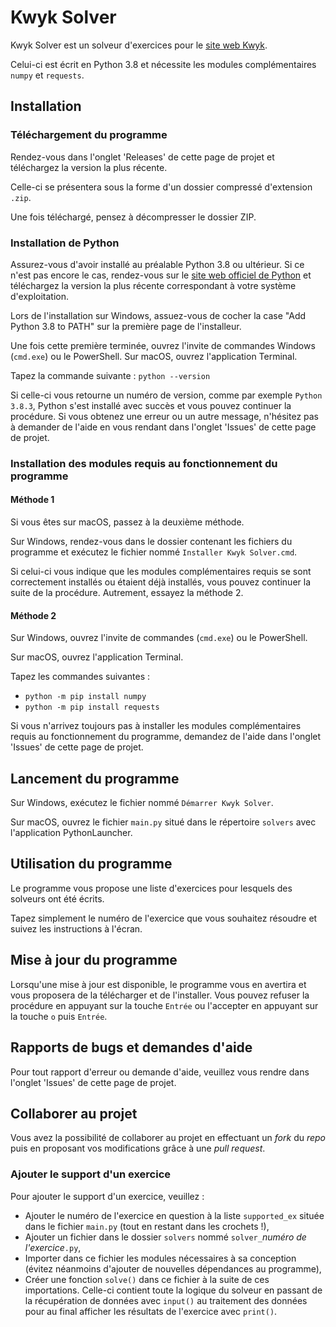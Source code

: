 # Kwyk Solver

Kwyk Solver est un solveur d'exercices pour le [site web Kwyk](https://www.kwyk.fr/).

Celui-ci est écrit en Python 3.8 et nécessite les modules complémentaires `numpy` et `requests`.

## Installation

### Téléchargement du programme

Rendez-vous dans l'onglet 'Releases' de cette page de projet et téléchargez la version la plus récente.

Celle-ci se présentera sous la forme d'un dossier compressé d'extension `.zip`.

Une fois téléchargé, pensez à décompresser le dossier ZIP.

### Installation de Python

Assurez-vous d'avoir installé au préalable Python 3.8 ou ultérieur. Si ce n'est pas encore le cas, rendez-vous sur le [site web officiel de Python](https://www.python.org/downloads/) et téléchargez la version la plus récente correspondant à votre système d'exploitation.

Lors de l'installation sur Windows, assuez-vous de cocher la case "Add Python 3.8 to PATH" sur la première page de l'installeur.

Une fois cette première terminée, ouvrez l'invite de commandes Windows (`cmd.exe`) ou le PowerShell. Sur macOS, ouvrez l'application Terminal.

Tapez la commande suivante : `python --version`

Si celle-ci vous retourne un numéro de version, comme par exemple `Python 3.8.3`, Python s'est installé avec succès et vous pouvez continuer la procédure. Si vous obtenez une erreur ou un autre message, n'hésitez pas à demander de l'aide en vous rendant dans l'onglet 'Issues' de cette page de projet.

### Installation des modules requis au fonctionnement du programme

#### Méthode 1

Si vous êtes sur macOS, passez à la deuxième méthode.

Sur Windows, rendez-vous dans le dossier contenant les fichiers du programme et exécutez le fichier nommé `Installer Kwyk Solver.cmd`.

Si celui-ci vous indique que les modules complémentaires requis se sont correctement installés ou étaient déjà installés, vous pouvez continuer la suite de la procédure. Autrement, essayez la méthode 2.

#### Méthode 2

Sur Windows, ouvrez l'invite de commandes (`cmd.exe`) ou le PowerShell.

Sur macOS, ouvrez l'application Terminal.

Tapez les commandes suivantes :

- `python -m pip install numpy`
- `python -m pip install requests`

Si vous n'arrivez toujours pas à installer les modules complémentaires requis au fonctionnement du programme, demandez de l'aide dans l'onglet 'Issues' de cette page de projet.

## Lancement du programme

Sur Windows, exécutez le fichier nommé `Démarrer Kwyk Solver`.

Sur macOS, ouvrez le fichier `main.py` situé dans le répertoire `solvers` avec l'application PythonLauncher.

## Utilisation du programme

Le programme vous propose une liste d'exercices pour lesquels des solveurs ont été écrits.

Tapez simplement le numéro de l'exercice que vous souhaitez résoudre et suivez les instructions à l'écran.

## Mise à jour du programme

Lorsqu'une mise à jour est disponible, le programme vous en avertira et vous proposera de la télécharger et de l'installer. Vous pouvez refuser la procédure en appuyant sur la touche `Entrée` ou l'accepter en appuyant sur la touche `o` puis `Entrée`.

## Rapports de bugs et demandes d'aide

Pour tout rapport d'erreur ou demande d'aide, veuillez vous rendre dans l'onglet 'Issues' de cette page de projet.

## Collaborer au projet

Vous avez la possibilité de collaborer au projet en effectuant un *fork* du *repo* puis en proposant vos modifications grâce à une *pull request*.

### Ajouter le support d'un exercice

Pour ajouter le support d'un exercice, veuillez :

- Ajouter le numéro de l'exercice en question à la liste `supported_ex` située dans le fichier `main.py` (tout en restant dans les crochets !),
- Ajouter un fichier dans le dossier `solvers` nommé `solver_`*numéro de l'exercice*`.py`,
- Importer dans ce fichier les modules nécessaires à sa conception (évitez néanmoins d'ajouter de nouvelles dépendances au programme),
- Créer une fonction `solve()` dans ce fichier à la suite de ces importations. Celle-ci contient toute la logique du solveur en passant de la récupération de données avec `input()` au traitement des données pour au final afficher les résultats de l'exercice avec `print()`.
